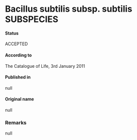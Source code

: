 Bacillus subtilis subsp. subtilis SUBSPECIES
=======

#### Status
ACCEPTED

#### According to
The Catalogue of Life, 3rd January 2011

#### Published in
null

#### Original name
null

### Remarks
null
